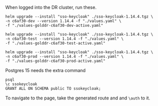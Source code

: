 When logged into the DR cluster, run these.


```
helm upgrade --install "sso-keycloak" ./sso-keycloak-1.14.4.tgz \
-n c6af30-dev --version 1.14.4 -f "./values.yaml" \
-f "./values-golddr-c6af30-dev-active.yaml"
```

```
helm upgrade --install "sso-keycloak" ./sso-keycloak-1.14.4.tgz \
-n c6af30-test --version 1.14.4 -f "./values.yaml" \
-f "./values-golddr-c6af30-test-active.yaml"
```

```
helm upgrade --install "sso-keycloak" ./sso-keycloak-1.14.4.tgz \
-n c6af30-prod --version 1.14.4 -f "./values.yaml" \
-f "./values-golddr-c6af30-prod-active.yaml"
```

Postgres 15 needs the extra command
```
psql
\c ssokeycloak
GRANT ALL ON SCHEMA public TO ssokeycloak;
```

To navigate to the page, take the generated route and and `\auth` to it.
